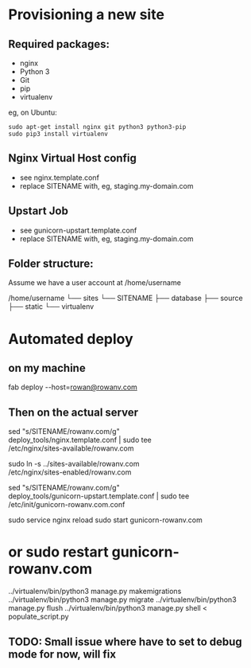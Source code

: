 Provisioning a new site
=======================

## Required packages:

* nginx
* Python 3
* Git
* pip
* virtualenv

eg, on Ubuntu:

    sudo apt-get install nginx git python3 python3-pip
    sudo pip3 install virtualenv

## Nginx Virtual Host config

* see nginx.template.conf
* replace SITENAME with, eg, staging.my-domain.com

## Upstart Job

* see gunicorn-upstart.template.conf
* replace SITENAME with, eg, staging.my-domain.com

## Folder structure:
Assume we have a user account at /home/username

/home/username
└── sites
    └── SITENAME
         ├── database
         ├── source
         ├── static
         └── virtualenv

# Automated deploy
## on my machine


fab deploy --host=rowan@rowanv.com

## Then on the actual server

sed "s/SITENAME/rowanv.com/g" \
    deploy_tools/nginx.template.conf | sudo tee \
    /etc/nginx/sites-available/rowanv.com

 sudo ln -s ../sites-available/rowanv.com \
    /etc/nginx/sites-enabled/rowanv.com

sed "s/SITENAME/rowanv.com/g" \
    deploy_tools/gunicorn-upstart.template.conf | sudo tee \
    /etc/init/gunicorn-rowanv.com.conf

sudo service nginx reload
sudo start gunicorn-rowanv.com
# or sudo restart gunicorn-rowanv.com

../virtualenv/bin/python3 manage.py makemigrations
../virtualenv/bin/python3 manage.py migrate
../virtualenv/bin/python3 manage.py flush
../virtualenv/bin/python3 manage.py shell < populate_script.py

## TODO: Small issue where have to set to debug mode for now, will fix
